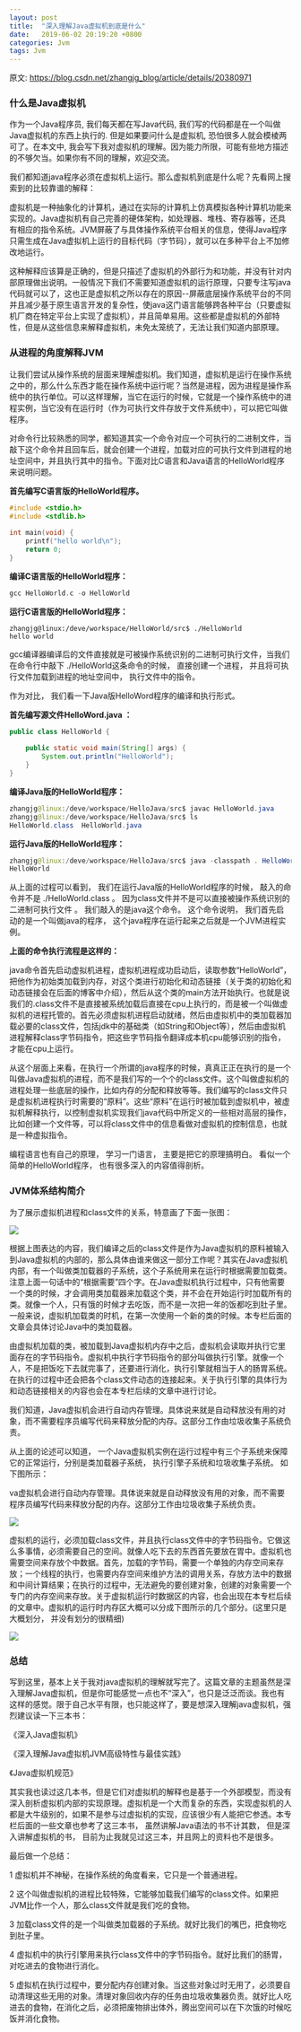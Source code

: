 ```yaml
---
layout: post
title:  "深入理解Java虚拟机到底是什么"
date:   2019-06-02 20:19:20 +0800
categories: Jvm
tags: Jvm
---
```


原文: https://blog.csdn.net/zhangjg_blog/article/details/20380971

### 什么是Java虚拟机

作为一个Java程序员, 我们每天都在写Java代码, 我们写的代码都是在一个叫做Java虚拟机的东西上执行的. 但是如果要问什么是虚拟机, 恐怕很多人就会模棱两可了。在本文中, 我会写下我对虚拟机的理解。因为能力所限，可能有些地方描述的不够欠当。如果你有不同的理解，欢迎交流。

我们都知道java程序必须在虚拟机上运行。那么虚拟机到底是什么呢？先看网上搜索到的比较靠谱的解释：

虚拟机是一种抽象化的计算机，通过在实际的计算机上仿真模拟各种计算机功能来实现的。Java虚拟机有自己完善的硬体架构，如处理器、堆栈、寄存器等，还具有相应的指令系统。JVM屏蔽了与具体操作系统平台相关的信息，使得Java程序只需生成在Java虚拟机上运行的目标代码（字节码），就可以在多种平台上不加修改地运行。

这种解释应该算是正确的，但是只描述了虚拟机的外部行为和功能，并没有针对内部原理做出说明。一般情况下我们不需要知道虚拟机的运行原理，只要专注写java代码就可以了，这也正是虚拟机之所以存在的原因--屏蔽底层操作系统平台的不同并且减少基于原生语言开发的复杂性，使java这门语言能够跨各种平台（只要虚拟机厂商在特定平台上实现了虚拟机），并且简单易用。这些都是虚拟机的外部特性，但是从这些信息来解释虚拟机，未免太笼统了，无法让我们知道内部原理。

### 从进程的角度解释JVM

让我们尝试从操作系统的层面来理解虚拟机。我们知道，虚拟机是运行在操作系统之中的，那么什么东西才能在操作系统中运行呢？当然是进程，因为进程是操作系统中的执行单位。可以这样理解，当它在运行的时候，它就是一个操作系统中的进程实例，当它没有在运行时（作为可执行文件存放于文件系统中），可以把它叫做程序。

对命令行比较熟悉的同学，都知道其实一个命令对应一个可执行的二进制文件，当敲下这个命令并且回车后，就会创建一个进程，加载对应的可执行文件到进程的地址空间中，并且执行其中的指令。下面对比C语言和Java语言的HelloWorld程序来说明问题。

**首先编写C语言版的HelloWorld程序。**

```C
#include <stdio.h>
#include <stdlib.h>
 
int main(void) {
    printf("hello world\n");
    return 0;
}
```

**编译C语言版的HelloWorld程序：**

```C
gcc HelloWorld.c -o HelloWorld
```

**运行C语言版的HelloWorld程序：**

```shell
zhangjg@linux:/deve/workspace/HelloWorld/src$ ./HelloWorld 
hello world
```

gcc编译器编译后的文件直接就是可被操作系统识别的二进制可执行文件，当我们在命令行中敲下 ./HelloWorld这条命令的时候， 直接创建一个进程， 并且将可执行文件加载到进程的地址空间中， 执行文件中的指令。

作为对比， 我们看一下Java版HelloWord程序的编译和执行形式。

**首先编写源文件HelloWord.java ：**

```java
public class HelloWorld {
 
	public static void main(String[] args) {
		System.out.println("HelloWorld");
	}
}
```

**编译Java版的HelloWorld程序：**

```java
zhangjg@linux:/deve/workspace/HelloJava/src$ javac HelloWorld.java 
zhangjg@linux:/deve/workspace/HelloJava/src$ ls
HelloWorld.class  HelloWorld.java
```

**运行Java版的HelloWorld程序：**

```java
zhangjg@linux:/deve/workspace/HelloJava/src$ java -classpath . HelloWorld 
HelloWorld
```

从上面的过程可以看到， 我们在运行Java版的HelloWorld程序的时候， 敲入的命令并不是 ./HelloWorld.class 。 因为class文件并不是可以直接被操作系统识别的二进制可执行文件 。 我们敲入的是java这个命令。 这个命令说明， 我们首先启动的是一个叫做java的程序， 这个java程序在运行起来之后就是一个JVM进程实例。

**上面的命令执行流程是这样的：**

java命令首先启动虚拟机进程，虚拟机进程成功启动后，读取参数“HelloWorld”，把他作为初始类加载到内存，对这个类进行初始化和动态链接（关于类的初始化和动态链接会在后面的博客中介绍），然后从这个类的main方法开始执行。也就是说我们的.class文件不是直接被系统加载后直接在cpu上执行的，而是被一个叫做虚拟机的进程托管的。首先必须虚拟机进程启动就绪，然后由虚拟机中的类加载器加载必要的class文件，包括jdk中的基础类（如String和Object等），然后由虚拟机进程解释class字节码指令，把这些字节码指令翻译成本机cpu能够识别的指令，才能在cpu上运行。

从这个层面上来看，在执行一个所谓的java程序的时候，真真正正在执行的是一个叫做Java虚拟机的进程，而不是我们写的一个个的class文件。这个叫做虚拟机的进程处理一些底层的操作，比如内存的分配和释放等等。我们编写的class文件只是虚拟机进程执行时需要的“原料”。这些“原料”在运行时被加载到虚拟机中，被虚拟机解释执行，以控制虚拟机实现我们java代码中所定义的一些相对高层的操作，比如创建一个文件等，可以将class文件中的信息看做对虚拟机的控制信息，也就是一种虚拟指令。

编程语言也有自己的原理， 学习一门语言， 主要是把它的原理搞明白。 看似一个简单的HelloWorld程序， 也有很多深入的内容值得剖析。

### JVM体系结构简介

为了展示虚拟机进程和class文件的关系，特意画了下面一张图：

<a href="/img/post/jvm/1.png" target="_blank"><img src="/img/post/jvm/1.png" /></a>

根据上图表达的内容，我们编译之后的class文件是作为Java虚拟机的原料被输入到Java虚拟机的内部的，那么具体由谁来做这一部分工作呢？其实在Java虚拟机内部，有一个叫做类加载器的子系统，这个子系统用来在运行时根据需要加载类。注意上面一句话中的“根据需要”四个字。在Java虚拟机执行过程中，只有他需要一个类的时候，才会调用类加载器来加载这个类，并不会在开始运行时加载所有的类。就像一个人，只有饿的时候才去吃饭，而不是一次把一年的饭都吃到肚子里。一般来说，虚拟机加载类的时机，在第一次使用一个新的类的时候。本专栏后面的文章会具体讨论Java中的类加载器。

由虚拟机加载的类，被加载到Java虚拟机内存中之后，虚拟机会读取并执行它里面存在的字节码指令。虚拟机中执行字节码指令的部分叫做执行引擎。就像一个人，不是把饭吃下去就完事了，还要进行消化，执行引擎就相当于人的肠胃系统。在执行的过程中还会把各个class文件动态的连接起来。关于执行引擎的具体行为和动态链接相关的内容也会在本专栏后续的文章中进行讨论。

我们知道，Java虚拟机会进行自动内存管理。具体说来就是自动释放没有用的对象，而不需要程序员编写代码来释放分配的内存。这部分工作由垃圾收集子系统负责。

从上面的论述可以知道， 一个Java虚拟机实例在运行过程中有三个子系统来保障它的正常运行，分别是类加载器子系统， 执行引擎子系统和垃圾收集子系统。 如下图所示：

va虚拟机会进行自动内存管理。具体说来就是自动释放没有用的对象，而不需要程序员编写代码来释放分配的内存。这部分工作由垃圾收集子系统负责。

<a href="/img/post/jvm/2.png" target="_blank"><img src="/img/post/jvm/2.png" /></a>

虚拟机的运行，必须加载class文件，并且执行class文件中的字节码指令。它做这么多事情，必须需要自己的空间。就像人吃下去的东西首先要放在胃中。虚拟机也需要空间来存放个中数据。首先，加载的字节码，需要一个单独的内存空间来存放；一个线程的执行，也需要内存空间来维护方法的调用关系，存放方法中的数据和中间计算结果；在执行的过程中，无法避免的要创建对象，创建的对象需要一个专门的内存空间来存放。关于虚拟机运行时数据区的内容，也会出现在本专栏后续的文章中。虚拟机的运行时内存区大概可以分成下图所示的几个部分。(这里只是大概划分， 并没有划分的很精细)

<a href="/img/post/jvm/3.png" target="_blank"><img src="/img/post/jvm/3.png" /></a>

### 总结

写到这里，基本上关于我对java虚拟机的理解就写完了。这篇文章的主题虽然是深入理解Java虚拟机，但是你可能感觉一点也不“深入”，也只是泛泛而谈。我也有这样的感觉。限于自己水平有限，也只能这样了，要是想深入理解java虚拟机，强烈建议读一下三本书：

《深入Java虚拟机》

《深入理解Java虚拟机JVM高级特性与最佳实践》

《Java虚拟机规范》

其实我也读过这几本书，但是它们对虚拟机的解释也是基于一个外部模型，而没有深入剖析虚拟机内部的实现原理。虚拟机是一个大而复杂的东西，实现虚拟机的人都是大牛级别的，如果不是参与过虚拟机的实现，应该很少有人能把它参透。本专栏后面的一些文章也参考了这三本书， 虽然讲解Java语法的书不计其数， 但是深入讲解虚拟机的书， 目前为止我就见过这三本，并且网上的资料也不是很多。

最后做一个总结：

1 虚拟机并不神秘，在操作系统的角度看来，它只是一个普通进程。

2 这个叫做虚拟机的进程比较特殊，它能够加载我们编写的class文件。如果把JVM比作一个人，那么class文件就是我们吃的食物。

3 加载class文件的是一个叫做类加载器的子系统。就好比我们的嘴巴，把食物吃到肚子里。

4 虚拟机中的执行引擎用来执行class文件中的字节码指令。就好比我们的肠胃，对吃进去的食物进行消化。

5 虚拟机在执行过程中，要分配内存创建对象。当这些对象过时无用了，必须要自动清理这些无用的对象。清理对象回收内存的任务由垃圾收集器负责。就好比人吃进去的食物，在消化之后，必须把废物排出体外，腾出空间可以在下次饿的时候吃饭并消化食物。




